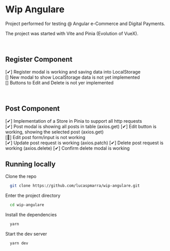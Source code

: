 
# Wip Angulare

Project performed for testing @ Angular e-Commerce and Digital Payments.

The project was started with Vite and Pinia (Evolution of VueX).

<br>

## Register Component

[✔] Register modal is working and saving data into LocalStorage  
[] New modal to show LocalStorage data is not yet implemented  
[] Buttons to Edit and Delete is not yer implemented

<br>

## Post Component

[✔] Implementation of a Store in Pinia to support all http requests  
[✔] Post modal is showing all posts in table (axios.get)
[✔] Edit button is working, showing the selected post (axios.get)  
[🐞] Edit post form/input is not working  
[✔] Update post request is working (axios.patch)
[✔] Delete post request is working (axios.delete)
[✔] Confirm delete modal is working

## Running locally

Clone the repo

```bash
  git clone https://github.com/lucaspmarra/wip-angulare.git
```

Enter the project directory

```bash
  cd wip-angulare
```

Install the dependencies

```bash
  yarn
```

Start the dev server

```bash
  yarn dev
```
